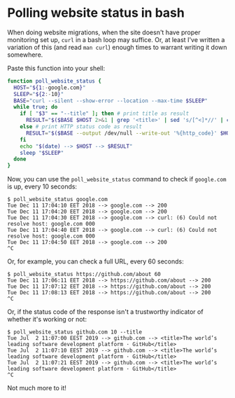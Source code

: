 # Polling website status in bash

When doing website migrations, when the site doesn't have proper monitoring set up, `curl` in a bash loop may suffice. Or, at least I've written a variation of this (and read `man curl`) enough times to warrant writing it down somewhere.

Paste this function into your shell:

```bash
function poll_website_status {
  HOST="${1:-google.com}"
  SLEEP="${2:-10}"
  BASE="curl --silent --show-error --location --max-time $SLEEP"
  while true; do
    if [ "$3" == "--title" ]; then # print title as result
      RESULT="$($BASE $HOST 2>&1 | grep '<title>' | sed 's/[^<]*//' | cut -c -100)"
    else # print HTTP status code as result
      RESULT="$($BASE --output /dev/null --write-out '%{http_code}' $HOST 2>&1 | tr '\n' ' ')"
    fi
    echo "$(date) --> $HOST --> $RESULT"
    sleep "$SLEEP"
  done
}
```

Now, you can use the `poll_website_status` command to check if `google.com` is up, every 10 seconds:

```console
$ poll_website_status google.com
Tue Dec 11 17:04:10 EET 2018 --> google.com --> 200
Tue Dec 11 17:04:20 EET 2018 --> google.com --> 200
Tue Dec 11 17:04:30 EET 2018 --> google.com --> curl: (6) Could not resolve host: google.com 000
Tue Dec 11 17:04:40 EET 2018 --> google.com --> curl: (6) Could not resolve host: google.com 000
Tue Dec 11 17:04:50 EET 2018 --> google.com --> 200
^C
```

Or, for example, you can check a full URL, every 60 seconds:

```console
$ poll_website_status https://github.com/about 60
Tue Dec 11 17:06:11 EET 2018 --> https://github.com/about --> 200
Tue Dec 11 17:07:12 EET 2018 --> https://github.com/about --> 200
Tue Dec 11 17:08:13 EET 2018 --> https://github.com/about --> 200
^C
```

Or, if the status code of the response isn't a trustworthy indicator of whether it's working or not:

```console
$ poll_website_status github.com 10 --title
Tue Jul  2 11:07:00 EEST 2019 --> github.com --> <title>The world’s leading software development platform · GitHub</title>
Tue Jul  2 11:07:10 EEST 2019 --> github.com --> <title>The world’s leading software development platform · GitHub</title>
Tue Jul  2 11:07:21 EEST 2019 --> github.com --> <title>The world’s leading software development platform · GitHub</title>
^C
```

Not much more to it!
